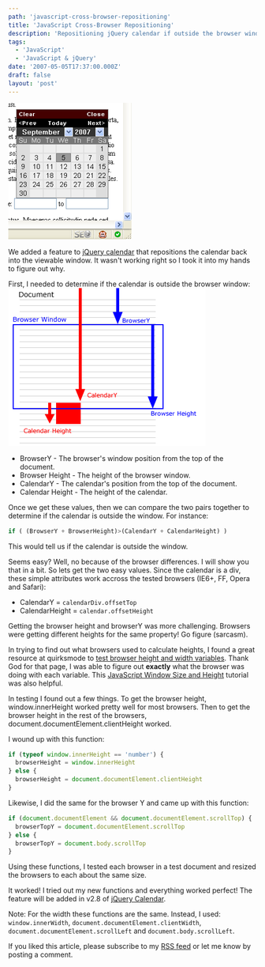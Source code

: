 ```yaml
---
path: 'javascript-cross-browser-repositioning'
title: 'JavaScript Cross-Browser Repositioning'
description: 'Repositioning jQuery calendar if outside the browser window in IE6, IE7, FireFox, Safari and Opera web browsers.'
tags:
  - 'JavaScript'
  - 'JavaScript & jQuery'
date: '2007-05-05T17:37:00.000Z'
draft: false
layout: 'post'
---
```


![](./calendar-reposition.gif)

We added a feature to [jQuery calendar](jquery-ui-datepicker) that repositions the calendar back into the viewable window. It wasn't working right so I took it into my hands to figure out why.

First, I needed to determine if the calendar is outside the browser window:
![](./calendar-heights.gif)

- BrowserY - The browser's window position from the top of the document.
- Browser Height - The height of the browser window.
- CalendarY - The calendar's position from the top of the document.
- Calendar Height - The height of the calendar.

Once we get these values, then we can compare the two pairs together to determine if the calendar is outside the window. For instance:

```js
if ( (BrowserY + BrowserHeight)>(CalendarY + CalendarHeight) )
```

This would tell us if the calendar is outside the window.

Seems easy? Well, no because of the browser differences. I will show you that in a bit. So lets get the two easy values. Since the calendar is a div, these simple attributes work accross the tested browsers (IE6+, FF, Opera and Safari):

- CalendarY = `calendarDiv.offsetTop`
- CalendarHeight = `calendar.offsetHeight`

Getting the browser height and browserY was more challenging. Browsers were getting different heights for the same property! Go figure (sarcasm).

In trying to find out what browsers used to calculate heights, I found a great resource at quirksmode to [test browser height and width variables](http://www.quirksmode.org/js/doctype_on.html). Thank God for that page, I was able to figure out **exactly** what the browser was doing with each variable. This [JavaScript Window Size and Height](http://www.howtocreate.co.uk/tutorials/javascript/browserwindow) tutorial was also helpful.

In testing I found out a few things. To get the browser height, window.innerHeight worked pretty well for most browsers. Then to get the browser height in the rest of the browsers, document.documentElement.clientHeight worked.

I wound up with this function:

```js
if (typeof window.innerHeight == 'number') {
  browserHeight = window.innerHeight
} else {
  browserHeight = document.documentElement.clientHeight
}
```

Likewise, I did the same for the browser Y and came up with this function:

```js
if (document.documentElement && document.documentElement.scrollTop) {
  browserTopY = document.documentElement.scrollTop
} else {
  browserTopY = document.body.scrollTop
}
```

Using these functions, I tested each browser in a test document and resized the browsers to each about the same size.

It worked! I tried out my new functions and everything worked perfect! The feature will be added in v2.8 of [jQuery Calendar](jquery-ui-datepicker).

Note: For the width these functions are the same. Instead, I used: `window.innerWidth`, `document.documentElement.clientWidth`, `document.documentElement.scrollLeft` and `document.body.scrollLeft`.

If you liked this article, please subscribe to my [RSS feed](http://feeds.feedburner.com/allTrades) or let me know by posting a comment.
